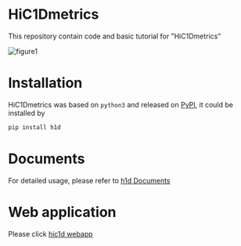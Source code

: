 # HiC1Dmetrics
This repository contain code and basic tutorial for "HiC1Dmetrics"

![figure1](https://github.com/wangjk321/HiC1Dmetrics/blob/master/IMG/Figure1.png)

# Installation

HiC1Dmetrics was based on `python3` and released on [PyPI](https://pypi.org/project/h1d/), it could be installed by 

```python
pip install h1d
```

# Documents

For detailed usage, please refer to [h1d Documents](https://h1d.readthedocs.io/en/latest/)

# Web application

Please click [hic1d webapp](http://hic1d.herokuapp.com)

